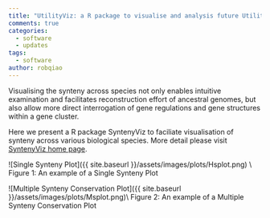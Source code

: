 ```yaml
---
title: "UtilityViz: a R package to visualise and analysis future Utility usage"
comments: true
categories:
  - software
  - updates
tags:
  - software
author: robqiao
---
```


Visualising the synteny across species not only enables intuitive examination and facilitates reconstruction effort of ancestral genomes, but also allow more direct interrogation of gene regulations and gene structures within a gene cluster.

Here we present a R package SyntenyViz to faciliate visualisation of synteny across various biological species. More detail please visit [SyntenyViz home page](https://dpp4researchgroup.github.io/SyntenyViz/).

![Single Synteny Plot]({{ site.baseurl }}/assets/images/plots/Hsplot.png) \\
Figure 1: An example of a Single Synteny Plot

![Multiple Synteny Conservation Plot]({{ site.baseurl }}/assets/images/plots/Msplot.png)\\
Figure 2: An example of a Multiple Synteny Conservation Plot
